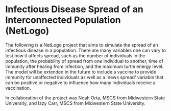 # Infectious Disease Spread of an Interconnected Population (NetLogo)
The following is a NetLogo project that aims to simulate the spread of an infectious disease in a population. There are many variables one can vary to test how it affects spread, such as the number of individuals in the population, the probability of spread from one individual to another, time of immunity after healing from infection, and the maximum turtle energy level. The model will be extended in the future to include a vaccine to provide immunity for unaffected individuals as well as a 'news spread' variable that can be positive or negative to influence how many individuals receive a vaccination.

In collaboration of the project was Noah Orta, MSCS from Midwestern State University, and Izzy Carr, MSCS from Midwestern State University.

